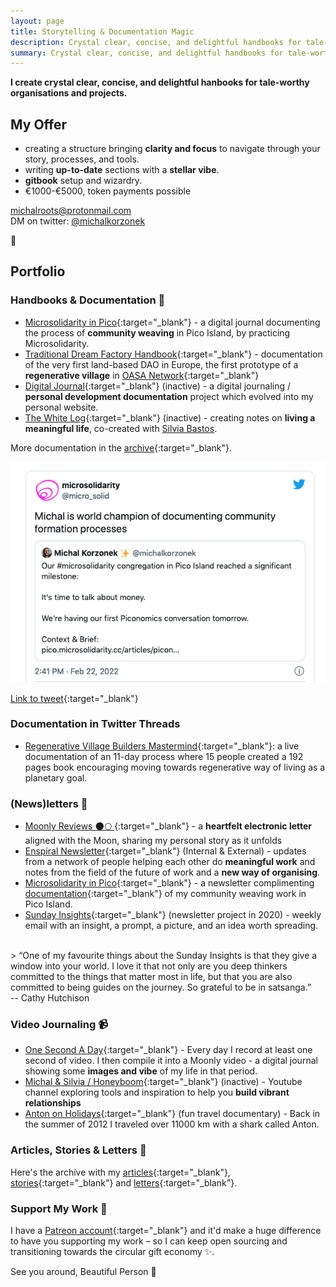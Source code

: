 ```yaml
---
layout: page
title: Storytelling & Documentation Magic
description: Crystal clear, concise, and delightful handbooks for tale-worthy organisations.
summary: Crystal clear, concise, and delightful handbooks for tale-worthy organisations.
---
```


**I create crystal clear, concise, and delightful hanbooks for tale-worthy organisations and projects.** 

## My Offer

- creating a structure bringing **clarity and focus** to navigate through your story, processes, and tools.
- writing **up-to-date** sections with a **stellar vibe**.
- **gitbook** setup and wizardry.
- €1000-€5000, token payments possible

michalroots@protonmail.com <br>
DM on twitter: [@michalkorzonek](https://twitter.com/michalkorzonek)

<p>🌳</p>

## Portfolio

### Handbooks & Documentation 📖
- [Microsolidarity in Pico](https://pico.microsolidarity.cc/){:target="_blank"} - a digital journal documenting the process of **community weaving** in Pico Island, by practicing Microsolidarity.
- [Traditional Dream Factory Handbook](https://handbook.traditionaldreamfactory.com){:target="_blank"} - documentation of the very first land-based DAO in Europe, the first prototype of a **regenerative village** in [OASA Network](https://oasa.earth){:target="_blank"}
- [Digital Journal](https://heymichal.gitbook.io/journal/){:target="_blank"}  (inactive) - a digital journaling / **personal development documentation** project which evolved into my personal website.
- [The White Log](https://heymichal.gitbook.io/whitelog/){:target="_blank"} (inactive) -  creating notes on **living a meaningful life**, co-created with [Silvia Bastos](https://silviamakesdrawings.com).

More documentation in the [archive](https://michalkorzonek.com/tag/documentation/){:target="_blank"}.

![Documentation world champion](/assets/documentation-world-champion.png)

[Link to tweet](https://twitter.com/micro_solid/status/1496148154655330310){:target="_blank"}


### Documentation in Twitter Threads 
- [Regenerative Village Builders Mastermind](https://twitter.com/michalkorzonek/status/1565240255564980225){:target="_blank"}: a live documentation of an 11-day process where 15 people created a 192 pages book encouraging moving towards regenerative way of living as a planetary goal.

### (News)letters 💌
- [Moonly Reviews 🌑🌕 ](https://michalkorzonek.com/moonly-reviews){:target="_blank"} - a **heartfelt electronic letter** aligned with the Moon, sharing my personal story as it unfolds
- [Enspiral Newsletter](https://www.enspiral.com/){:target="_blank"} (Internal & External) - updates from a network of people helping each other do **meaningful work** and notes from the field of the future of work and a **new way of organising**.
- [Microsolidarity in Pico](https://picomicrosolidarity.substack.com/){:target="_blank"}  - a newsletter complimenting [documentation](https://pico.microsolidarity.cc/){:target="_blank"} of my community weaving work in Pico Island.
- [Sunday Insights](https://docs.google.com/document/d/163FC_CZsNVmpjaw1Mty4PJvIhrGwqIDE9aa6YyU1AXw/edit?usp=sharing){:target="_blank"} (newsletter project in 2020) - weekly email with an insight, a prompt, a picture, and an idea worth spreading.
<br>
> “One of my favourite things about the Sunday Insights is that they give a window into your world. I love it that not only are you deep thinkers committed to the things that matter most in life, but that you are also committed to being guides on the journey. So grateful to be in satsanga.” <br> -- Cathy Hutchison

### Video Journaling 📹
- [One Second A Day](https://michalkorzonek.com/one-second-a-day){:target="_blank"} - Every day I record at least one second of video. I then compile it into a Moonly video - a digital journal showing some **images and vibe** of my life in that period.
- [Michal & Silvia / Honeyboom](https://www.youtube.com/channel/UCFkEEtX7yPtYD0Om0GPwL7w/videos){:target="_blank"} (inactive) - Youtube channel exploring tools and inspiration to help you **build vibrant relationships**
- [Anton on Holidays](https://www.youtube.com/watch?v=sMdFqFmjje4){:target="_blank"} (fun travel documentary) - Back in the summer of 2012 I traveled over 11000 km with a shark called Anton.

### Articles, Stories & Letters 📝
Here's the archive with my [articles](https://michalkorzonek.com/tag/articles/){:target="_blank"}, [stories](https://michalkorzonek.com/tag/stories/){:target="_blank"} and [letters](https://michalkorzonek.com/tag/letters/){:target="_blank"}.

### Support My Work 🚀
I have a [Patreon account](https://patreon.com/michalkorzonek){:target="_blank"} and it'd make a huge difference to have you supporting my work – so I can keep open sourcing and transitioning towards the circular gift economy ✨.

See you around, Beautiful Person
💜
<br>